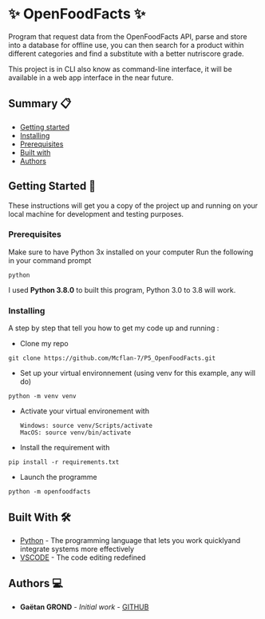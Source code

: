 

# ✨ OpenFoodFacts  ✨

Program that request data from the OpenFoodFacts API, parse and store into a database for offline use, you can then search for a product within different categories and find a substitute with a better nutriscore grade.

This project is in CLI also know as command-line interface, it will be available in a web app interface in the near future.

## Summary 📋

- [Getting started](#getting-started)
- [Installing](#installing)
- [Prerequisites](#prerequisites)
- [Built with](#built-with)
- [Authors](#authors)


## Getting Started  🚀

These instructions will get you a copy of the project up and running on your local machine for development and testing purposes.


### Prerequisites 

Make sure to have Python 3x installed on your computer
Run the following in your command prompt
```
python
```
I used **Python 3.8.0** to built this program, Python 3.0 to 3.8 will work.

### Installing 

A step by step that tell you how to get my code up and running :

- Clone my repo

```
git clone https://github.com/Mcflan-7/P5_OpenFoodFacts.git
```

- Set up your virtual environnement (using venv for this example, any will do)

```
python -m venv venv
```
- Activate your virtual environement with
     ```
     Windows: source venv/Scripts/activate  
	 MacOS: source venv/bin/activate
	 ```

- Install the requirement with

```
pip install -r requirements.txt
```
- Launch the programme 

```
python -m openfoodfacts
```

## Built With 🛠

 * [Python]([https://www.python.org/](https://www.python.org/)) - The programming language that lets you work quicklyand integrate systems more effectively
 * [VSCODE]([https://code.visualstudio.com/](https://code.visualstudio.com/)) - The code editing redefined

## Authors 💻

* **Gaëtan GROND** - *Initial work* - [GITHUB]([https://github.com/Mcflan-7](https://github.com/Mcflan-7))

